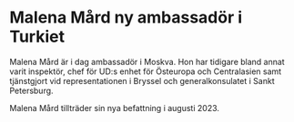 # Malena Mård ny ambassadör i Turkiet

Malena Mård är i dag ambassadör i Moskva. Hon har tidigare bland annat varit inspektör, chef för UD:s enhet för Östeuropa och Centralasien samt tjänstgjort vid representationen i Bryssel och generalkonsulatet i Sankt Petersburg.

Malena Mård tillträder sin nya befattning i augusti 2023.
